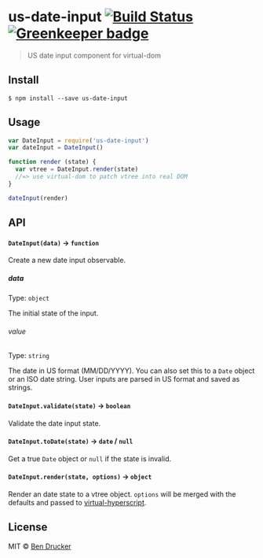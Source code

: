 # us-date-input [![Build Status](https://travis-ci.org/bendrucker/us-date-input.svg?branch=master)](https://travis-ci.org/bendrucker/us-date-input) [![Greenkeeper badge](https://badges.greenkeeper.io/bendrucker/us-date-input.svg)](https://greenkeeper.io/)

> US date input component for virtual-dom


## Install

```
$ npm install --save us-date-input
```


## Usage

```js
var DateInput = require('us-date-input')
var dateInput = DateInput()

function render (state) {
  var vtree = DateInput.render(state)
  //=> use virtual-dom to patch vtree into real DOM
}

dateInput(render)
```

## API

#### `DateInput(data)` -> `function`

Create a new date input observable.

##### data

Type: `object`

The initial state of the input.

###### value

Type: `string`

The date in US format (MM/DD/YYYY). You can also set this to a `Date` object or an ISO date string. User inputs are parsed in US format and saved as strings.

#### `DateInput.validate(state)` -> `boolean`

Validate the date input state.

#### `DateInput.toDate(state)` -> `date` / `null`

Get a true `Date` object or `null` if the state is invalid.

#### `DateInput.render(state, options)` -> `object`

Render an date state to a vtree object. `options` will be merged with the defaults and passed to [virtual-hyperscript](https://github.com/Matt-Esch/virtual-dom/tree/master/virtual-hyperscript).

## License

MIT © [Ben Drucker](http://bendrucker.me)
